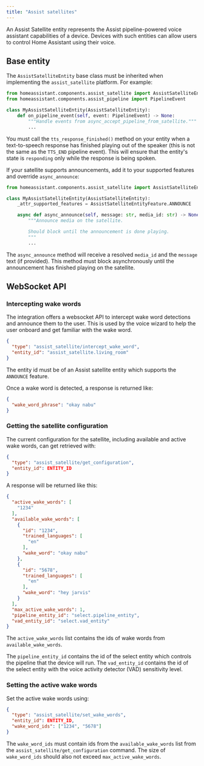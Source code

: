 ```yaml
---
title: "Assist satellites"
---
```


An Assist Satellite entity represents the Assist pipeline-powered voice assistant capabilities of a device. Devices with such entities can allow users to control Home Assistant using their voice.

## Base entity

The `AssistSatelliteEntity` base class must be inherited when implementing the `assist_satellite` platform. For example:

```python
from homeassistant.components.assist_satellite import AssistSatelliteEntity
from homeassistant.components.assist_pipeline import PipelineEvent

class MyAssistSatelliteEntity(AssistSatelliteEntity):
    def on_pipeline_event(self, event: PipelineEvent) -> None:
        """Handle events from async_accept_pipeline_from_satellite."""
        ...
```

You must call the `tts_response_finished()` method on your entity when a text-to-speech response has finished playing out of the speaker (this is not the same as the `TTS_END` pipeline event). This will ensure that the entity's state is `responding` only while the response is being spoken.

If your satellite supports announcements, add it to your supported features and override `async_announce`:

```python
from homeassistant.components.assist_satellite import AssistSatelliteEntity, AssistSatelliteEntityFeature

class MyAssistSatelliteEntity(AssistSatelliteEntity):
    _attr_supported_features = AssistSatelliteEntityFeature.ANNOUNCE

    async def async_announce(self, message: str, media_id: str) -> None:
        """Announce media on the satellite.

        Should block until the announcement is done playing.
        """
        ...
```

The `async_announce` method will receive a resolved `media_id` and the `message` text (if provided). This method must block asynchronously until the announcement has finished playing on the satellite.

## WebSocket API

### Intercepting wake words

The integration offers a websocket API  to intercept wake word detections and announce them to the user. This is used by the voice wizard to help the user onboard and get familiar with the wake word.

```json
{
  "type": "assist_satellite/intercept_wake_word",
  "entity_id": "assist_satellite.living_room"
}
```

The entity id must be of an Assist satellite entity which supports the `ANNOUNCE` feature.

Once a wake word is detected, a response is returned like:

```json
{
  "wake_word_phrase": "okay nabu"
}
```

### Getting the satellite configuration

The current configuration for the satellite, including available and active wake words, can get retrieved with:

```json
{
  "type": "assist_satellite/get_configuration",
  "entity_id": ENTITY_ID
}
```

A response will be returned like this:

```json
{
  "active_wake_words": [
    "1234"
  ],
  "available_wake_words": [
    {
      "id": "1234",
      "trained_languages": [
        "en"
      ],
      "wake_word": "okay nabu"
    },
    {
      "id": "5678",
      "trained_languages": [
        "en"
      ],
      "wake_word": "hey jarvis"
    }
  ],
  "max_active_wake_words": 1,
  "pipeline_entity_id": "select.pipeline_entity",
  "vad_entity_id": "select.vad_entity"
}
```

The `active_wake_words` list contains the ids of wake words from `available_wake_words`.

The `pipeline_entity_id` contains the id of the select entity which controls the pipeline that the device will run.
The `vad_entity_id` contains the id of the select entity with the voice activity detector (VAD) sensitivity level.


### Setting the active wake words

Set the active wake words using:

```json
{
  "type": "assist_satellite/set_wake_words",
  "entity_id": ENTITY_ID,
  "wake_word_ids": ["1234", "5678"]
}
```

The `wake_word_ids` must contain ids from the `available_wake_words` list from the `assist_satellite/get_configuration` command.
The size of `wake_word_ids` should also not exceed `max_active_wake_words`.
